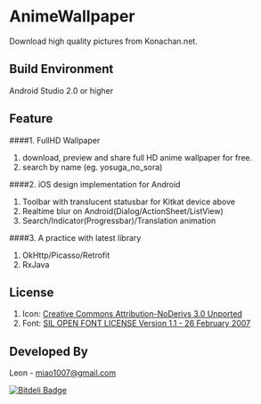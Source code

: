 AnimeWallpaper
=====================

Download high quality pictures from Konachan.net.




Build Environment
-------------
Android Studio 2.0 or higher


Feature
-------

####1. FullHD Wallpaper

1. download, preview and share full HD anime wallpaper for free.
2. search by name (eg. yosuga_no_sora)

####2. iOS design implementation for Android

1. Toolbar with translucent statusbar for Kitkat device above
2. Realtime blur on Android(Dialog/ActionSheet/ListView)
3. Search/Indicator(Progressbar)/Translation animation

####3. A practice with latest library

1. OkHttp/Picasso/Retrofit
2. RxJava

License
---------
1. Icon: [Creative Commons Attribution-NoDerivs 3.0 Unported](https://icons8.com/license/)
2. Font: [SIL OPEN FONT LICENSE Version 1.1 - 26 February 2007](https://www.google.com/fonts)

Developed By
-------------
Leon - miao1007@gmail.com

[![Bitdeli Badge](https://d2weczhvl823v0.cloudfront.net/miao1007/animewallpaper/trend.png)](https://bitdeli.com/free "Bitdeli Badge")

